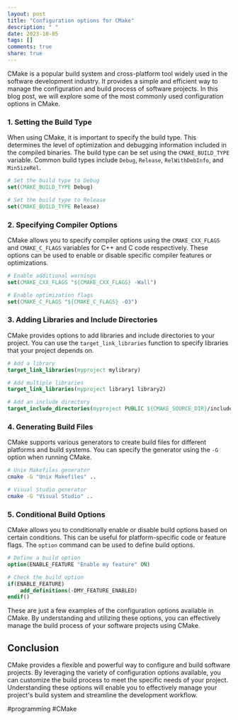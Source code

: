 ```yaml
---
layout: post
title: "Configuration options for CMake"
description: " "
date: 2023-10-05
tags: []
comments: true
share: true
---
```


CMake is a popular build system and cross-platform tool widely used in the software development industry. It provides a simple and efficient way to manage the configuration and build process of software projects. In this blog post, we will explore some of the most commonly used configuration options in CMake.

### 1. Setting the Build Type

When using CMake, it is important to specify the build type. This determines the level of optimization and debugging information included in the compiled binaries. The build type can be set using the `CMAKE_BUILD_TYPE` variable. Common build types include `Debug`, `Release`, `RelWithDebInfo`, and `MinSizeRel`. 

```cmake
# Set the build type to Debug
set(CMAKE_BUILD_TYPE Debug)

# Set the build type to Release
set(CMAKE_BUILD_TYPE Release)
```

### 2. Specifying Compiler Options

CMake allows you to specify compiler options using the `CMAKE_CXX_FLAGS` and `CMAKE_C_FLAGS` variables for C++ and C code respectively. These options can be used to enable or disable specific compiler features or optimizations.

```cmake
# Enable additional warnings
set(CMAKE_CXX_FLAGS "${CMAKE_CXX_FLAGS} -Wall")

# Enable optimization flags
set(CMAKE_C_FLAGS "${CMAKE_C_FLAGS} -O3")
```

### 3. Adding Libraries and Include Directories

CMake provides options to add libraries and include directories to your project. You can use the `target_link_libraries` function to specify libraries that your project depends on.

```cmake
# Add a library
target_link_libraries(myproject mylibrary)

# Add multiple libraries
target_link_libraries(myproject library1 library2)

# Add an include directory
target_include_directories(myproject PUBLIC ${CMAKE_SOURCE_DIR}/include)
```

### 4. Generating Build Files

CMake supports various generators to create build files for different platforms and build systems. You can specify the generator using the `-G` option when running CMake.

```sh
# Unix Makefiles generator
cmake -G "Unix Makefiles" ..

# Visual Studio generator
cmake -G "Visual Studio" ..
```

### 5. Conditional Build Options

CMake allows you to conditionally enable or disable build options based on certain conditions. This can be useful for platform-specific code or feature flags. The `option` command can be used to define build options.

```cmake
# Define a build option
option(ENABLE_FEATURE "Enable my feature" ON)

# Check the build option
if(ENABLE_FEATURE)
    add_definitions(-DMY_FEATURE_ENABLED)
endif()
```

These are just a few examples of the configuration options available in CMake. By understanding and utilizing these options, you can effectively manage the build process of your software projects using CMake.

## Conclusion

CMake provides a flexible and powerful way to configure and build software projects. By leveraging the variety of configuration options available, you can customize the build process to meet the specific needs of your project. Understanding these options will enable you to effectively manage your project's build system and streamline the development workflow.

#programming #CMake